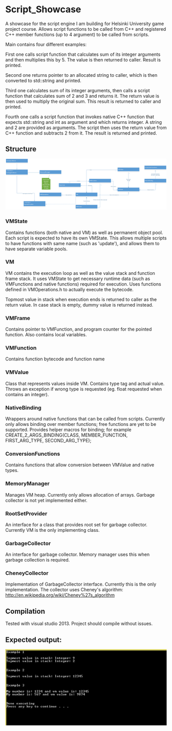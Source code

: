 # Script_Showcase
A showcase for the script engine I am building for Helsinki University game project course. Allows script functions to be called from C++ and registered C++ member functions (up to 4 argument) to be called from scripts.

Main contains four different examples:

First one calls script function that calculates sum of its integer arguments and then multiplies this by 5. The value is then returned to caller. Result is printed.

Second one returns pointer to an allocated string to caller, which is then converted to std::string and printed.

Third one calculates sum of its integer arguments, then calls a script function that calculates sum of 2 and 3 and returns it. The return value is then used to multiply the original sum. This result is returned to caller and printed.

Fourth one calls a script function that invokes native C++ function that expects std::string and int as argument and which returns integer. A string and 2 are provided as arguments. The script then uses the return value from C++ function and subtracts 2 from it. The result is returned and printed.

## Structure

![Structure](https://raw.githubusercontent.com/Valtis/Script_Showcase/master/docs/structure.png)


### VMState
Contains functions (both native and VM) as well as permanent object pool. Each script is expected to have its own VMState. This allows multiple scripts to have functions with same name (such as 'update'), and allows them to have separate variable pools. 

### VM
VM contains the execution loop as well as the value stack and function frame stack. It uses VMState to get necessary runtime data (such as VMFunctions and native functions) required for execution. Uses functions defined in VMOperations.h to actually execute the bytecode.

Topmost value in stack when execution ends is returned to caller as the return value. In case stack is empty, dummy value is returned instead.

### VMFrame
Contains pointer to VMFunction, and program counter for the pointed function. Also contains local variables.

### VMFunction
Contains function bytecode and function name

### VMValue
Class that represents values inside VM. Contains type tag and actual value. Throws an exception if wrong type is requested (eg. float requested when contains an integer).

### NativeBinding
Wrappers around native functions that can be called from scripts. Currently only allows binding over member functions; free functions are yet to be supported. Provides helper macros for binding; for example CREATE_2_ARGS_BINDING(CLASS, MEMBER_FUNCTION, FIRST_ARG_TYPE, SECOND_ARG_TYPE);

### ConversionFunctions
Contains functions that allow conversion between VMValue and native types.

### MemoryManager
Manages VM heap. Currently only allows allocation of arrays. Garbage collector is not yet implemented either.

### RootSetProvider
An interface for a class that provides root set for garbage collector. Currently VM is the only implementing class.

### GarbageCollector
An interface for garbage collector. Memory manager uses this when garbage collection is required.

### CheneyCollector
Implementation of GarbageCollector interface. Currently this is the only implementation. The collector uses Cheney's algorithm: http://en.wikipedia.org/wiki/Cheney%27s_algorithm 

## Compilation

Tested with visual studio 2013. Project should compile without issues. 

## Expected output: 

![Expected output](https://raw.githubusercontent.com/Valtis/Script_Showcase/master/docs/sample_output.png)
